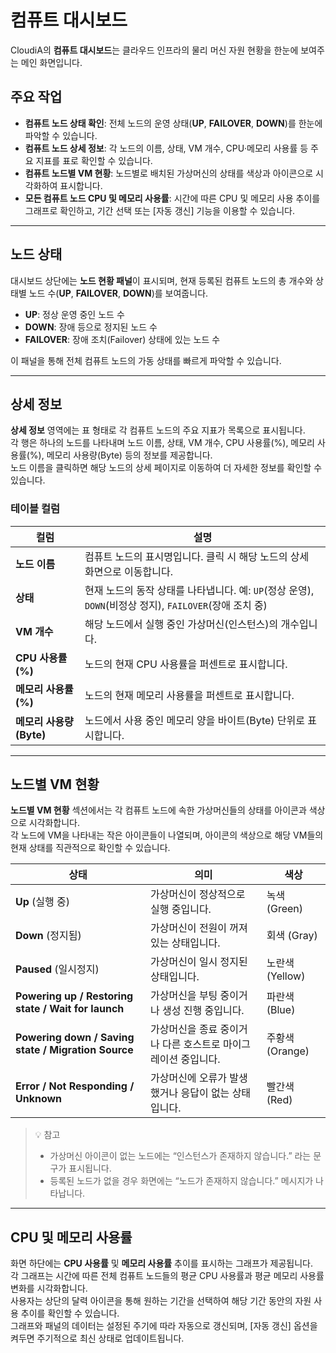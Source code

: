# 컴퓨트 대시보드

CloudiA의 **컴퓨트 대시보드**는 클라우드 인프라의 물리 머신 자원 현황을 한눈에 보여주는 메인 화면입니다.

## 주요 작업

- **컴퓨트 노드 상태 확인**: 전체 노드의 운영 상태(**UP**, **FAILOVER**, **DOWN**)를 한눈에 파악할 수 있습니다.
- **컴퓨트 노드 상세 정보**: 각 노드의 이름, 상태, VM 개수, CPU·메모리 사용률 등 주요 지표를 표로 확인할 수 있습니다.
- **컴퓨트 노드별 VM 현황**: 노드별로 배치된 가상머신의 상태를 색상과 아이콘으로 시각화하여 표시합니다.
- **모든 컴퓨트 노드 CPU 및 메모리 사용률**: 시간에 따른 CPU 및 메모리 사용 추이를 그래프로 확인하고, 기간 선택 또는 [자동 갱신] 기능을 이용할 수 있습니다.

---

## 노드 상태

대시보드 상단에는 **노드 현황 패널**이 표시되며, 현재 등록된 컴퓨트 노드의 총 개수와 상태별 노드 수(**UP**, **FAILOVER**, **DOWN**)를 보여줍니다.

- **UP**: 정상 운영 중인 노드 수
- **DOWN**: 장애 등으로 정지된 노드 수
- **FAILOVER**: 장애 조치(Failover) 상태에 있는 노드 수

이 패널을 통해 전체 컴퓨트 노드의 가동 상태를 빠르게 파악할 수 있습니다.

---

## 상세 정보

**상세 정보** 영역에는 표 형태로 각 컴퓨트 노드의 주요 지표가 목록으로 표시됩니다.  
각 행은 하나의 노드를 나타내며 노드 이름, 상태, VM 개수, CPU 사용률(%), 메모리 사용률(%), 메모리 사용량(Byte) 등의 정보를 제공합니다.  
노드 이름을 클릭하면 해당 노드의 상세 페이지로 이동하여 더 자세한 정보를 확인할 수 있습니다.

### 테이블 컬럼

| 컬럼                   | 설명                                                                                   |
|------------------------|----------------------------------------------------------------------------------------|
| **노드 이름**          | 컴퓨트 노드의 표시명입니다. 클릭 시 해당 노드의 상세 화면으로 이동합니다.              |
| **상태**               | 현재 노드의 동작 상태를 나타냅니다. 예: `UP`(정상 운영), `DOWN`(비정상 정지), `FAILOVER`(장애 조치 중) |
| **VM 개수**            | 해당 노드에서 실행 중인 가상머신(인스턴스)의 개수입니다.                               |
| **CPU 사용률(%)**      | 노드의 현재 CPU 사용률을 퍼센트로 표시합니다.                                           |
| **메모리 사용률(%)**   | 노드의 현재 메모리 사용률을 퍼센트로 표시합니다.                                        |
| **메모리 사용량(Byte)** | 노드에서 사용 중인 메모리 양을 바이트(Byte) 단위로 표시합니다.                         |

---

## 노드별 VM 현황

**노드별 VM 현황** 섹션에서는 각 컴퓨트 노드에 속한 가상머신들의 상태를 아이콘과 색상으로 시각화합니다.  
각 노드에 VM을 나타내는 작은 아이콘들이 나열되며, 아이콘의 색상으로 해당 VM들의 현재 상태를 직관적으로 확인할 수 있습니다.

| 상태 | 의미 | 색상 |
|------|------|--------------|
| **Up** (실행 중) | 가상머신이 정상적으로 실행 중입니다. | 녹색 (Green) |
| **Down** (정지됨) | 가상머신이 전원이 꺼져 있는 상태입니다. | 회색 (Gray) |
| **Paused** (일시정지) | 가상머신이 일시 정지된 상태입니다. | 노란색 (Yellow) |
| **Powering up / Restoring state / Wait for launch** | 가상머신을 부팅 중이거나 생성 진행 중입니다. | 파란색 (Blue) |
| **Powering down / Saving state / Migration Source** | 가상머신을 종료 중이거나 다른 호스트로 마이그레이션 중입니다. | 주황색 (Orange) |
| **Error / Not Responding / Unknown** | 가상머신에 오류가 발생했거나 응답이 없는 상태입니다. | 빨간색 (Red) |

> 💡 참고  
> - 가상머신 아이콘이 없는 노드에는 “인스턴스가 존재하지 않습니다.” 라는 문구가 표시됩니다.  
> - 등록된 노드가 없을 경우 화면에는 “노드가 존재하지 않습니다.” 메시지가 나타납니다.

---

## CPU 및 메모리 사용률

화면 하단에는 **CPU 사용률** 및 **메모리 사용률** 추이를 표시하는 그래프가 제공됩니다.  
각 그래프는 시간에 따른 전체 컴퓨트 노드들의 평균 CPU 사용률과 평균 메모리 사용률 변화를 시각화합니다.  
사용자는 상단의 달력 아이콘을 통해 원하는 기간을 선택하여 해당 기간 동안의 자원 사용 추이를 확인할 수 있습니다.  
그래프와 패널의 데이터는 설정된 주기에 따라 자동으로 갱신되며, [자동 갱신] 옵션을 켜두면 주기적으로 최신 상태로 업데이트됩니다.
